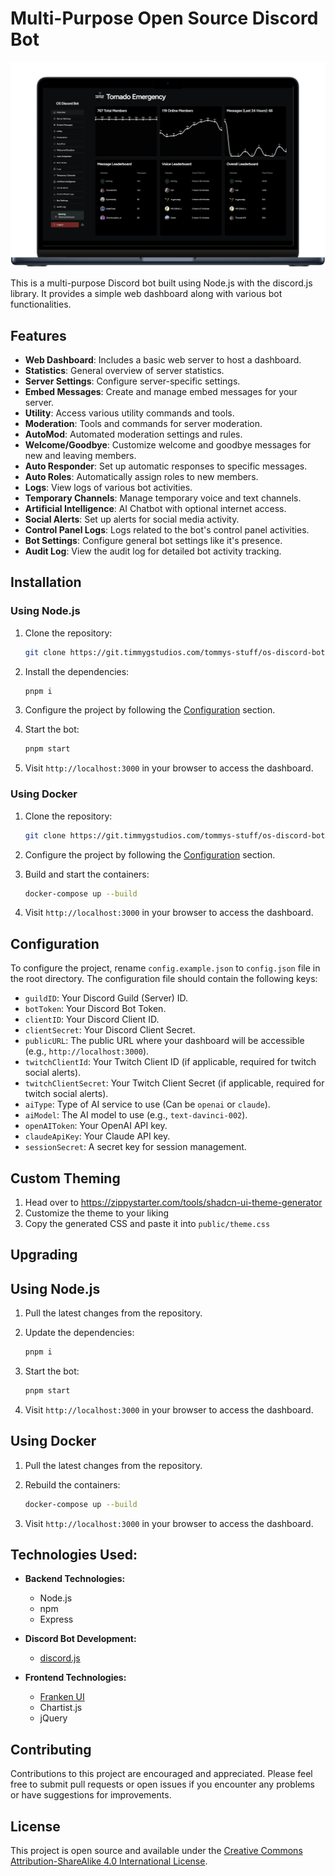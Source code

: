 # Multi-Purpose Open Source Discord Bot

![Feature Mockup](mockup.png)

This is a multi-purpose Discord bot built using Node.js with the discord.js library. It provides a simple web dashboard along with various bot functionalities.

## Features

- **Web Dashboard**: Includes a basic web server to host a dashboard.
- **Statistics**: General overview of server statistics.
- **Server Settings**: Configure server-specific settings.
- **Embed Messages**: Create and manage embed messages for your server.
- **Utility**: Access various utility commands and tools.
- **Moderation**: Tools and commands for server moderation.
- **AutoMod**: Automated moderation settings and rules.
- **Welcome/Goodbye**: Customize welcome and goodbye messages for new and leaving members.
- **Auto Responder**: Set up automatic responses to specific messages.
- **Auto Roles**: Automatically assign roles to new members.
- **Logs**: View logs of various bot activities.
- **Temporary Channels**: Manage temporary voice and text channels.
- **Artificial Intelligence**: AI Chatbot with optional internet access.
- **Social Alerts**: Set up alerts for social media activity.
- **Control Panel Logs**: Logs related to the bot's control panel activities.
- **Bot Settings**: Configure general bot settings like it's presence.
- **Audit Log**: View the audit log for detailed bot activity tracking.

## Installation

### Using Node.js

1. Clone the repository:

   ```bash
   git clone https://git.timmygstudios.com/tommys-stuff/os-discord-bot.git
    ```
2. Install the dependencies:

   ```bash
   pnpm i
   ```
3. Configure the project by following the [Configuration](#configuration) section.
4. Start the bot:

   ```bash
   pnpm start
   ```
5. Visit `http://localhost:3000` in your browser to access the dashboard.

### Using Docker

1. Clone the repository:

   ```bash
   git clone https://git.timmygstudios.com/tommys-stuff/os-discord-bot.git
    ```
2. Configure the project by following the [Configuration](#configuration) section.
3. Build and start the containers:

   ```bash
   docker-compose up --build
   ```
4. Visit `http://localhost:3000` in your browser to access the dashboard.

## Configuration

To configure the project, rename `config.example.json` to `config.json` file in the root directory. The configuration file should contain the following keys:

- `guildID`: Your Discord Guild (Server) ID.
- `botToken`: Your Discord Bot Token.
- `clientID`: Your Discord Client ID.
- `clientSecret`: Your Discord Client Secret.
- `publicURL`: The public URL where your dashboard will be accessible (e.g., `http://localhost:3000`).
- `twitchClientId`: Your Twitch Client ID (if applicable, required for twitch social alerts).
- `twitchClientSecret`: Your Twitch Client Secret (if applicable, required for twitch social alerts).
- `aiType`: Type of AI service to use (Can be `openai` or `claude`).
- `aiModel`: The AI model to use (e.g., `text-davinci-002`).
- `openAIToken`: Your OpenAI API key.
- `claudeApiKey`: Your Claude API key.
- `sessionSecret`: A secret key for session management.


## Custom Theming

1. Head over to https://zippystarter.com/tools/shadcn-ui-theme-generator
2. Customize the theme to your liking
3. Copy the generated CSS and paste it into `public/theme.css`

## Upgrading

## Using Node.js

1. Pull the latest changes from the repository.
2. Update the dependencies:

   ```bash
   pnpm i
   ```
3. Start the bot:

   ```bash
   pnpm start
   ```
4. Visit `http://localhost:3000` in your browser to access the dashboard.

## Using Docker

1. Pull the latest changes from the repository.
2. Rebuild the containers:

   ```bash
   docker-compose up --build
   ```
3. Visit `http://localhost:3000` in your browser to access the dashboard.

## Technologies Used:

- **Backend Technologies:**
  - Node.js
  - npm
  - Express

- **Discord Bot Development:**
  - [discord.js](https://discord.js.org/docs)

- **Frontend Technologies:**
  - [Franken UI](https://www.franken-ui.dev/)
  - Chartist.js
  - jQuery

## Contributing
Contributions to this project are encouraged and appreciated. Please feel free to submit pull requests or open issues if you encounter any problems or have suggestions for improvements.

## License
This project is open source and available under the [Creative Commons Attribution-ShareAlike 4.0 International License](LICENSE).

